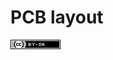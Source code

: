 # PCB layout

![CC BY-SA 4.0](cc-by-sa-80x15.png "Creative Commons Attribution-ShareAlike 4.0 International")
